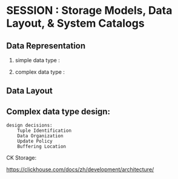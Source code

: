 # SESSION : Storage Models, Data Layout, & System Catalogs

## Data Representation
1. simple data type :

2. complex data type : 
    
## Data Layout


## Complex data type design:
    design decisions:
        Tuple Identification
        Data Organization
        Update Policy
        Buffering Location

CK Storage:

https://clickhouse.com/docs/zh/development/architecture/
